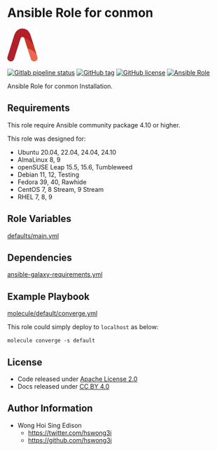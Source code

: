 # Ansible Role for conmon

<a href="https://alvistack.com" title="AlviStack" target="_blank"><img src="/alvistack.svg" height="75" alt="AlviStack"></a>

[![Gitlab pipeline status](https://img.shields.io/gitlab/pipeline/alvistack/ansible-role-conmon/master)](https://gitlab.com/alvistack/ansible-role-conmon/-/pipelines)
[![GitHub tag](https://img.shields.io/github/tag/alvistack/ansible-role-conmon.svg)](https://github.com/alvistack/ansible-role-conmon/tags)
[![GitHub license](https://img.shields.io/github/license/alvistack/ansible-role-conmon.svg)](https://github.com/alvistack/ansible-role-conmon/blob/master/LICENSE)
[![Ansible Role](https://img.shields.io/badge/galaxy-alvistack.conmon-blue.svg)](https://galaxy.ansible.com/alvistack/conmon)

Ansible Role for conmon Installation.

## Requirements

This role require Ansible community package 4.10 or higher.

This role was designed for:

- Ubuntu 20.04, 22.04, 24.04, 24.10
- AlmaLinux 8, 9
- openSUSE Leap 15.5, 15.6, Tumbleweed
- Debian 11, 12, Testing
- Fedora 39, 40, Rawhide
- CentOS 7, 8 Stream, 9 Stream
- RHEL 7, 8, 9

## Role Variables

[defaults/main.yml](defaults/main.yml)

## Dependencies

[ansible-galaxy-requirements.yml](ansible-galaxy-requirements.yml)

## Example Playbook

[molecule/default/converge.yml](molecule/default/converge.yml)

This role could simply deploy to `localhost` as below:

    molecule converge -s default

## License

- Code released under [Apache License 2.0](LICENSE)
- Docs released under [CC BY 4.0](http://creativecommons.org/licenses/by/4.0/)

## Author Information

- Wong Hoi Sing Edison
  - <https://twitter.com/hswong3i>
  - <https://github.com/hswong3i>
